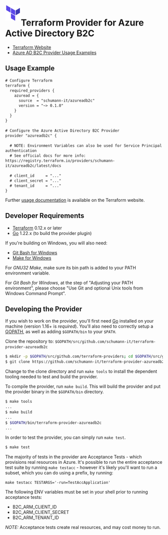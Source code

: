 <a href="https://terraform.io">
    <img src=".github/tf.png" alt="Terraform logo" title="Terraform" align="left" height="50" />
</a>

# Terraform Provider for Azure Active Directory B2C

- [Terraform Website](https://www.terraform.io)
- [Azure AD B2C Provider Usage Examples](https://github.com/schumann-it/terraform-provider-azureadb2c/tree/main/examples)

## Usage Example

```
# Configure Terraform
terraform {
  required_providers {
    azuread = {
      source  = "schumann-it/azureadb2c"
      version = "~> 0.1.0"
    }
  }
}

# Configure the Azure Active Directory B2C Provider
provider "azureadb2c" {

  # NOTE: Environment Variables can also be used for Service Principal authentication
  # See official docs for more info: https://registry.terraform.io/providers/schumann-it/azureadb2c/latest/docs

  # client_id     = "..."
  # client_secret = "..."
  # tenant_id     = "..."
}

```

Further [usage documentation](https://registry.terraform.io/providers/schumann-it/azureadb2c/latest/docs) is available on the Terraform website.


## Developer Requirements

- [Terraform](https://www.terraform.io/downloads.html) 0.12.x or later
- [Go](https://golang.org/doc/install) 1.22.x (to build the provider plugin)

If you're building on Windows, you will also need:
- [Git Bash for Windows](https://git-scm.com/download/win)
- [Make for Windows](http://gnuwin32.sourceforge.net/packages/make.htm)

For *GNU32 Make*, make sure its bin path is added to your PATH environment variable.

For *Git Bash for Windows*, at the step of "Adjusting your PATH environment", please choose "Use Git and optional Unix tools from Windows Command Prompt".


## Developing the Provider

If you wish to work on the provider, you'll first need [Go](http://www.golang.org) installed on your machine (version 1.16+ is *required*). You'll also need to correctly setup a [GOPATH](http://golang.org/doc/code.html#GOPATH), as well as adding `$GOPATH/bin` to your `$PATH`.

Clone the repository to: `$GOPATH/src/github.com/schumann-it/terraform-provider-azureadb2c`

```sh
$ mkdir -p $GOPATH/src/github.com/terraform-providers; cd $GOPATH/src/github.com/terraform-providers
$ git clone https://github.com/schumann-it/terraform-provider-azureadb2c
```

Change to the clone directory and run `make tools` to install the dependent tooling needed to test and build the provider.

To compile the provider, run `make build`. This will build the provider and put the provider binary in the `$GOPATH/bin` directory.

```sh
$ make tools
...
$ make build
...
$ $GOPATH/bin/terraform-provider-azureadb2c
...
```

In order to test the provider, you can simply run `make test`.

```sh
$ make test
```

The majority of tests in the provider are Acceptance Tests - which provisions real resources in Azure. It's possible to run the entire acceptance test suite by running `make testacc` - however it's likely you'll want to run a subset, which you can do using a prefix, by running:

```
make testacc TESTARGS='-run=TestAccApplication'
```

The following ENV variables must be set in your shell prior to running acceptance tests:
- B2C_ARM_CLIENT_ID
- B2C_ARM_CLIENT_SECRET
- B2C_ARM_TENANT_ID

*NOTE:* Acceptance tests create real resources, and may cost money to run.
